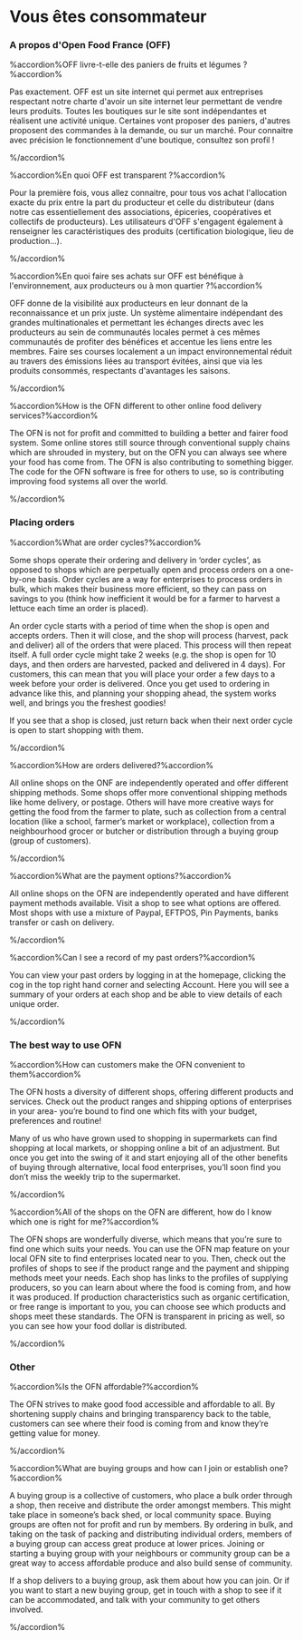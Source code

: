 # Vous êtes consommateur

### A propos d'Open Food France \(OFF\)

%accordion%OFF livre-t-elle des paniers de fruits et légumes ?%accordion%

Pas exactement. OFF est un site internet qui permet aux entreprises respectant notre charte d'avoir un site internet leur permettant de vendre leurs produits. Toutes les boutiques sur le site sont indépendantes et réalisent une activité unique. Certaines vont proposer des paniers, d'autres proposent des commandes à la demande, ou sur un marché. Pour connaitre avec précision le fonctionnement d'une boutique, consultez son profil !

%/accordion%

%accordion%En quoi OFF est transparent ?%accordion%

Pour la première fois, vous allez connaitre, pour tous vos achat l'allocation exacte du prix entre la part du producteur et celle du distributeur \(dans notre cas essentiellement des associations, épiceries, coopératives et collectifs de producteurs\). Les utilisateurs d'OFF s'engagent également à renseigner les caractéristiques des produits \(certification biologique, lieu de production...\).

%/accordion%

%accordion%En quoi faire ses achats sur OFF est bénéfique à l'environnement, aux producteurs ou à mon quartier ?%accordion%

OFF donne de la visibilité aux producteurs en leur donnant de la reconnaissance et un prix juste. Un système alimentaire indépendant des grandes multinationales et permettant les échanges directs avec les producteurs au sein de communautés locales permet à ces mêmes communautés de profiter des bénéfices et accentue les liens entre les membres. Faire ses courses localement a un impact environnemental réduit au travers des émissions liées au transport évitées, ainsi que via les produits consommés, respectants d'avantages les saisons.

%/accordion%

%accordion%How is the OFN different to other online food delivery services?%accordion%

The OFN is not for profit and committed to building a better and fairer food system. Some online stores still source through conventional supply chains which are shrouded in mystery, but on the OFN you can always see where your food has come from.  The OFN is also contributing to something bigger. The code for the OFN software is free for others to use, so is contributing improving food systems all over the world.

%/accordion%

### Placing orders

%accordion%What are order cycles?%accordion%

Some shops operate their ordering and delivery in ‘order cycles’, as opposed to shops which are perpetually open and process orders on a one-by-one basis. Order cycles are a way for enterprises to process orders in bulk, which makes their business more efficient, so they can pass on savings to you \(think how inefficient it would be for a farmer to harvest a lettuce each time an order is placed\).

An order cycle starts with a period of time when the shop is open and accepts orders. Then it will close, and the shop will process \(harvest, pack and deliver\) all of the orders that were placed. This process will then repeat itself. A full order cycle might take 2 weeks \(e.g. the shop is open for 10 days, and then orders are harvested, packed and delivered in 4 days\). For customers, this can mean that you will place your order a few days to a week before your order is delivered. Once you get used to ordering in advance like this, and planning your shopping ahead, the system works well, and brings you the freshest goodies!

If you see that a shop is closed, just return back when their next order cycle is open to start shopping with them.

%/accordion%

%accordion%How are orders delivered?%accordion%

All online shops on the ONF are independently operated and offer different shipping methods. Some shops offer more conventional shipping methods like home delivery, or postage. Others will have more creative ways for getting the food from the farmer to plate, such as collection from a central location \(like a school, farmer’s market or workplace\), collection from a neighbourhood grocer or butcher or distribution through a buying group \(group of customers\).

%/accordion%

%accordion%What are the payment options?%accordion%

All online shops on the OFN are independently operated and have different payment methods available. Visit a shop to see what options are offered. Most shops with use a mixture of Paypal, EFTPOS, Pin Payments, banks transfer or cash on delivery.

%/accordion%

%accordion%Can I see a record of my past orders?%accordion%

You can view your past orders by logging in at the homepage, clicking the cog in the top right hand corner and selecting Account. Here you will see a summary of your orders at each shop and be able to view details of each unique order.

%/accordion%

### The best way to use OFN

%accordion%How can customers make the OFN convenient to them%accordion%

The OFN hosts a diversity of different shops, offering different products and services. Check out the product ranges and shipping options of enterprises in your area- you’re bound to find one which fits with your budget, preferences and routine!

Many of us who have grown used to shopping in supermarkets can find shopping at local markets, or shopping online a bit of an adjustment. But once you get into the swing of it and start enjoying all of the other benefits of buying through alternative, local food enterprises, you’ll soon find you don’t miss the weekly trip to the supermarket.

%/accordion%

%accordion%All of the shops on the OFN are different, how do I know which one is right for me?%accordion%

The OFN shops are wonderfully diverse, which means that you’re sure to find one which suits your needs. You can use the OFN map feature on your local OFN site to find enterprises located near to you. Then, check out the profiles of shops to see if the product range and the payment and shipping methods meet your needs. Each shop has links to the profiles of supplying producers, so you can learn about where the food is coming from, and how it was produced. If production characteristics such as organic certification, or free range is important to you, you can choose see which products and shops meet these standards. The OFN is transparent in pricing as well, so you can see how your food dollar is distributed.

%/accordion%

### Other

%accordion%Is the OFN affordable?%accordion%

The OFN strives to make good food accessible and affordable to all. By shortening supply chains and bringing transparency back to the table, customers can see where their food is coming from and know they’re getting value for money.

%/accordion%

%accordion%What are buying groups and how can I join or establish one?%accordion%

A buying group is a collective of customers, who place a bulk order through a shop, then receive and distribute the order amongst members. This might take place in someone’s back shed, or local community space. Buying groups are often not for profit and run by members. By ordering in bulk, and taking on the task of packing and distributing individual orders, members of a buying group can access great produce at lower prices. Joining or starting a buying group with your neighbours or community group can be a great way to access affordable produce and also build  sense of community.

If a shop delivers to a buying group, ask them about how you can join. Or if you want to start a new buying group, get in touch with a shop to see if it can be accommodated, and talk with your community to get others involved.

%/accordion%

